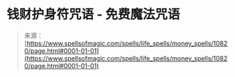 <!--yml

category: 未分类

date: 2024-06-12 18:47:40

-->

# 钱财护身符咒语 - 免费魔法咒语

> 来源：[https://www.spellsofmagic.com/spells/life_spells/money_spells/10820/page.html#0001-01-01](https://www.spellsofmagic.com/spells/life_spells/money_spells/10820/page.html#0001-01-01)
